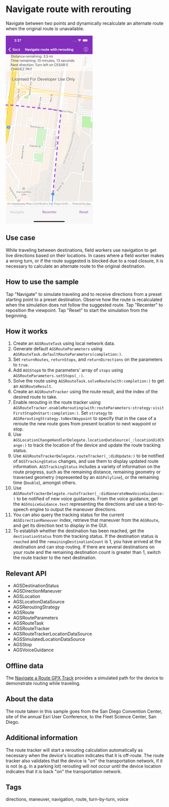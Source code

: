 # Navigate route with rerouting

Navigate between two points and dynamically recalculate an alternate route when the original route is unavailable.

![Image of navigate route with rerouting](navigate-route-rerouting.png)

## Use case

While traveling between destinations, field workers use navigation to get live directions based on their locations. In cases where a field worker makes a wrong turn, or if the route suggested is blocked due to a road closure, it is necessary to calculate an alternate route to the original destination.

## How to use the sample

Tap "Navigate" to simulate traveling and to receive directions from a preset starting point to a preset destination. Observe how the route is recalculated when the simulation does not follow the suggested route. Tap "Recenter" to reposition the viewpoint. Tap "Reset" to start the simulation from the beginning.

## How it works

1. Create an `AGSRouteTask` using local network data.
2. Generate default `AGSRouteParameters` using `AGSRouteTask.defaultRouteParameters(completion:)`.
3. Set `returnRoutes`, `returnStops`, and `returnDirections` on the parameters to `true`.
4. Add `AGSStop`s to the parameters' array of `stops` using `AGSRouteParameters.setStops(_:)`.
5. Solve the route using `AGSRouteTask.solveRoute(with:completion:)` to get an `AGSRouteResult`.
6. Create an `AGSRouteTracker` using the route result, and the index of the desired route to take.
7. Enable rerouting in the route tracker using `AGSRouteTracker.enableRerouting(with:routeParameters:strategy:visitFirstStopOnStart:completion:)`. Set `strategy` to `AGSReroutingStrategy.toNextWaypoint` to specify that in the case of a reroute the new route goes from present location to next waypoint or stop.
8. Use `AGSLocationChangeHandlerDelegate.locationDataSource(_:locationDidChange:)` to track the location of the device and update the route tracking status.
9. Use `AGSRouteTrackerDelegate.routeTracker(_:didUpdate:)` to be notified of `AGSTrackingStatus` changes, and use them to display updated route information. `AGSTrackingStatus` includes a variety of information on the route progress, such as the remaining distance, remaining geometry or traversed geometry (represented by an `AGSPolyline`), or the remaining time (`Double`), amongst others.
10. Use `AGSRouteTrackerDelegate.routeTracker(_:didGenerateNewVoiceGuidance:)` to be notified of new voice guidances. From the voice guidance, get the `AGSVoiceGuidance.text` representing the directions and use a text-to-speech engine to output the maneuver directions.
11. You can also query the tracking status for the current `AGSDirectionManeuver` index, retrieve that maneuver from the `AGSRoute`, and get its direction text to display in the GUI.
12. To establish whether the destination has been reached, get the `destinationStatus` from the tracking status. If the destination status is `reached` and the `remainingDestinationCount` is 1, you have arrived at the destination and can stop routing. If there are several destinations on your route and the remaining destination count is greater than 1, switch the route tracker to the next destination.

## Relevant API

* AGSDestinationStatus
* AGSDirectionManeuver
* AGSLocation
* AGSLocationDataSource
* AGSReroutingStrategy
* AGSRoute
* AGSRouteParameters
* AGSRouteTask
* AGSRouteTracker
* AGSRouteTrackerLocationDataSource
* AGSSimulatedLocationDataSource
* AGSStop
* AGSVoiceGuidance

## Offline data

The [Navigate a Route GPX Track](https://arcgisruntime.maps.arcgis.com/home/item.html?id=91e7e6be79cc4d2f8416eff867674c1e) provides a simulated path for the device to demonstrate routing while traveling.

## About the data

The route taken in this sample goes from the San Diego Convention Center, site of the annual Esri User Conference, to the Fleet Science Center, San Diego.

## Additional information

The route tracker will start a rerouting calculation automatically as necessary when the device's location indicates that it is off-route. The route tracker also validates that the device is "on" the transportation network, if it is not (e.g. in a parking lot) rerouting will not occur until the device location indicates that it is back "on" the transportation network.

## Tags

directions, maneuver, navigation, route, turn-by-turn, voice
